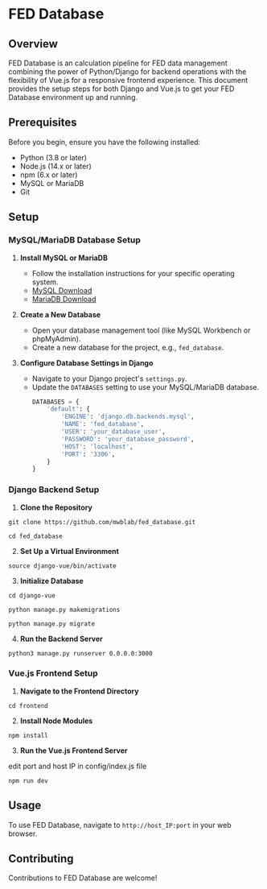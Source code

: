 # FED Database

## Overview
FED Database is an calculation pipeline for FED data management combining the power of Python/Django for backend operations with the flexibility of Vue.js for a responsive frontend experience. This document provides the setup steps for both Django and Vue.js to get your FED Database environment up and running.

## Prerequisites
Before you begin, ensure you have the following installed:
- Python (3.8 or later)
- Node.js (14.x or later)
- npm (6.x or later)
- MySQL or MariaDB
- Git

## Setup

### MySQL/MariaDB Database Setup

1. **Install MySQL or MariaDB**
   - Follow the installation instructions for your specific operating system.
   - [MySQL Download](https://dev.mysql.com/downloads/mysql/)
   - [MariaDB Download](https://mariadb.org/download/)

2. **Create a New Database**
   - Open your database management tool (like MySQL Workbench or phpMyAdmin).
   - Create a new database for the project, e.g., `fed_database`.

3. **Configure Database Settings in Django**
   - Navigate to your Django project's `settings.py`.
   - Update the `DATABASES` setting to use your MySQL/MariaDB database.
     ```python
     DATABASES = {
         'default': {
             'ENGINE': 'django.db.backends.mysql',
             'NAME': 'fed_database',
             'USER': 'your_database_user',
             'PASSWORD': 'your_database_password',
             'HOST': 'localhost',
             'PORT': '3306',
         }
     }
     ```

### Django Backend Setup

1. **Clone the Repository**

`git clone https://github.com/mwblab/fed_database.git`

`cd fed_database`

2. **Set Up a Virtual Environment** 

`source django-vue/bin/activate`

3. **Initialize Database**

`cd django-vue`

`python manage.py makemigrations`

`python manage.py migrate`

4. **Run the Backend Server**

`python3 manage.py runserver 0.0.0.0:3000`


### Vue.js Frontend Setup

1. **Navigate to the Frontend Directory**

`cd frontend`

2. **Install Node Modules**

`npm install` 

3. **Run the Vue.js Frontend Server**

edit port and host IP in config/index.js file

`npm run dev`

## Usage

To use FED Database, navigate to `http://host_IP:port` in your web browser.

## Contributing
Contributions to FED Database are welcome! 


